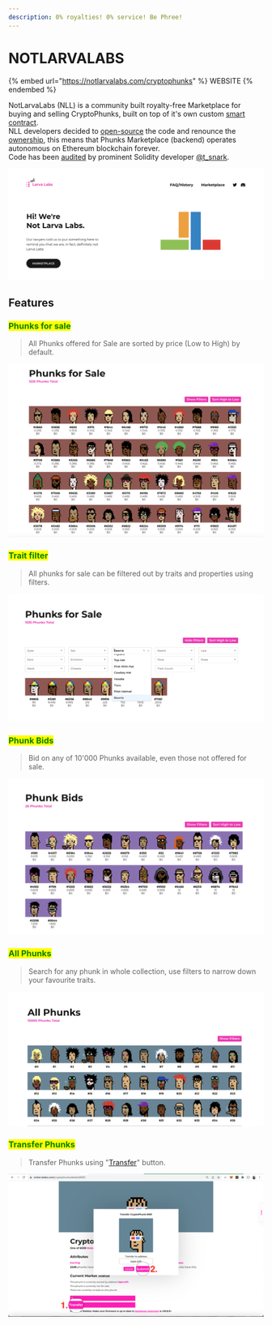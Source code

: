 ```yaml
---
description: 0% royalties! 0% service! Be Phree!
---
```


# NOTLARVALABS

{% embed url="https://notlarvalabs.com/cryptophunks" %}
WEBSITE
{% endembed %}

NotLarvaLabs (NLL) is a community built royalty-free Marketplace for buying and selling CryptoPhunks, built on top of it's own custom [smart contract](https://etherscan.io/address/0xd6c037bE7FA60587e174db7A6710f7635d2971e7#code).\
NLL developers decided to [open-source](https://github.com/Crypto-Phunks/CryptoPhunksMarket) the code and renounce the [ownership](https://twitter.com/NotLarvaLabs/status/1503576060448985089?s=20\&t=Tbap3ogy88gjcQXn\_DGRYQ), this means that Phunks Marketplace (backend) operates autonomous on Ethereum blockchain forever.\
Code has been [audited](https://github.com/Crypto-Phunks/CryptoPhunksMarket/blob/main/zMarketplaceAudit.pdf) by prominent Solidity developer [@t\_snark](https://twitter.com/t\_snark).

![FAQ](<../.gitbook/assets/Bildschirmfoto 2022-03-10 um 16.58.33.png>)

## Features

### <mark style="color:green;">Phunks for sale</mark>

> All Phunks offered for Sale are sorted by price (Low to High) by default.

![VIEW FOR SALE](<../.gitbook/assets/Bildschirmfoto 2022-03-10 um 16.39.06.png>)

### <mark style="color:green;">Trait filter</mark>

> All phunks for sale can be filtered out by traits and properties using filters.

![TRAIT FILTER](<../.gitbook/assets/Bildschirmfoto 2022-03-10 um 16.40.16.png>)

### <mark style="color:green;">**Phunk Bids**</mark>

> Bid on any of 10'000 Phunks available, even those not offered for sale.

![VIEW BIDS](<../.gitbook/assets/Bildschirmfoto 2022-03-10 um 16.40.42.png>)

### <mark style="color:green;">All Phunks</mark>

> Search for any phunk in whole collection, use filters to narrow down your favourite traits.

![VIEW ALL](<../.gitbook/assets/Bildschirmfoto 2022-03-10 um 16.41.05.png>)

### <mark style="color:green;">Transfer Phunks</mark>

> Transfer Phunks using "[Transfer](https://phunks.gitbook.io/knowledge-base/NLL/tutorials#transfer-phunk)" button.

![HOW TO TRANSFER A PHUNK](<../.gitbook/assets/Screen Shot 2022-03-16 at 14.12.52.png>)
